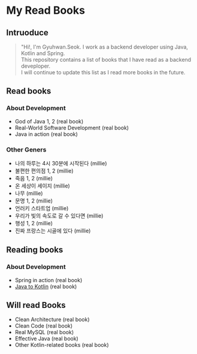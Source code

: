 # My Read Books

## Intruoduce

> "Hi!, I'm Gyuhwan.Seok. I work as a backend developer using Java, Kotlin and Spring.<br>
> This repository contains a list of books that I have read as a backend deveploper.<br>
> I will continue to update this list as I read more books in the future.


## Read books

### About Development

- God of Java 1, 2 (real book)
- Real-World Software Development (real book)
- Java in action (real book)

### Other Geners

- 나의 하루는 4시 30분에 시작된다 (millie)
- 불편한 편의점 1, 2 (millie)
- 죽음 1, 2 (millie)
- 온 세상이 세이지 (millie)
- 나무 (millie)
- 문명 1, 2 (millie)
- 언러키 스타트업 (millie)
- 우리가 빛의 속도로 갈 수 있다면 (millie)
- 행성 1, 2 (millie)
- 진짜 프랑스는 시골에 있다 (millie)


## Reading books

### About Development

- Spring in action (real book)
- [Java to Kotlin](https://truespring.notion.site/78dbe45e4eaa47af8457beb73f9ad5d4) (real book)

## Will read Books

- Clean Architecture (real book)
- Clean Code (real book)
- Real MySQL (real book)
- Effective Java (real book)
- Other Kotlin-related books (real book)